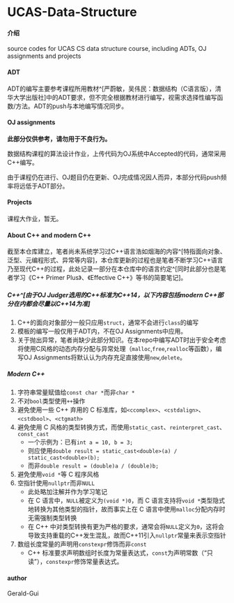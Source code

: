 # UCAS-Data-Structure

#### 介绍
source codes for UCAS CS data structure course, including ADTs, OJ assignments and projects

#### ADT

ADT的编写主要参考课程所用教材^[严蔚敏，吴伟民：数据结构（C语言版），清华大学出版社]中的ADT要求，但不完全根据教材进行编写，视需求选择性编写函数/方法。ADT的push与本地编写情况同步。

#### OJ assignments

**此部分仅供参考，请勿用于不良行为。** 

数据结构课程的算法设计作业，上传代码为OJ系统中Accepted的代码，通常采用C++编写。

由于课程仍在进行、OJ题目仍在更新、OJ完成情况因人而异，本部分代码push频率将远低于ADT部分。

#### Projects

课程大作业，暂无。

#### About C++ and modern C++

截至本仓库建立，笔者尚未系统学习过C++语言浩如烟海的内容^[特指面向对象、泛型、元编程形式、异常等内容]，本仓库更新的过程也是笔者不断学习C++语言乃至现代C++的过程，此处记录一部分在本仓库中的语言约定^[同时此部分也是笔者学习《C++ Primer Plus》、《Effective C++》等书的简要笔记]。

##### C++^[由于OJ Judger选用的C++标准为C++14，以下内容包括modern C++部分在内都会尽量以C++14为准]

1. C++的面向对象部分一般只应用`struct`，通常不会进行`class`的编写
2. 模板的编写一般仅用于ADT内，不在OJ Assignments中应用。
3. 关于抛出异常，笔者尚缺少此部分知识。在本repo中编写ADT时出于安全考虑将使用C风格的动态内存分配与异常处理（`malloc`,`free`,`realloc`等函数），编写OJ Assignments将默认认为内存充足直接使用`new`,`delete`。

##### Modern C++

1. 字符串常量赋值给`const char *`而非`char *`
2. 不对`bool`类型使用`++`操作
3. 避免使用一些 C++ 弃用的 C 标准库，如`<ccomplex>`、`<cstdalign>`、`<cstdbool>`、`<ctgmath>`
4. 避免使用 C 风格的类型转换方式，而使用`static_cast`、`reinterpret_cast`、`const_cast`
   * 一个示例为：已有`int a = 10, b = 3;`
   * 则应使用`double result = static_cast<double>(a) / static_cast<double>(b);`
   * 而非`double result = (double)a / (double)b;`
5. 避免使用`void *`等 C 程序风格
6. 空指针使用`nullptr`而非`NULL`
    * 此处略加注解并作为学习笔记
    * 在 C 语言中，`NULL`被定义为`(void *)0`，而 C 语言支持将`void *`类型隐式地转换为其他类型的指针，故而事实上在 C 语言中使用`malloc`分配内存时无需强制类型转换
    * 在 C++ 中对类型转换有更为严格的要求，通常会将`NULL`定义为`0`，这将会导致支持重载的C++发生混乱，故而C++11引入`nullptr`常量来表示空指针
7. 数组长度常量的声明用`constexpr`修饰而非`const`
   * C++ 标准要求声明数组时长度为常量表达式，`const`为声明常数（“只读”），`constexpr`修饰常量表达式。

#### author

Gerald-Gui